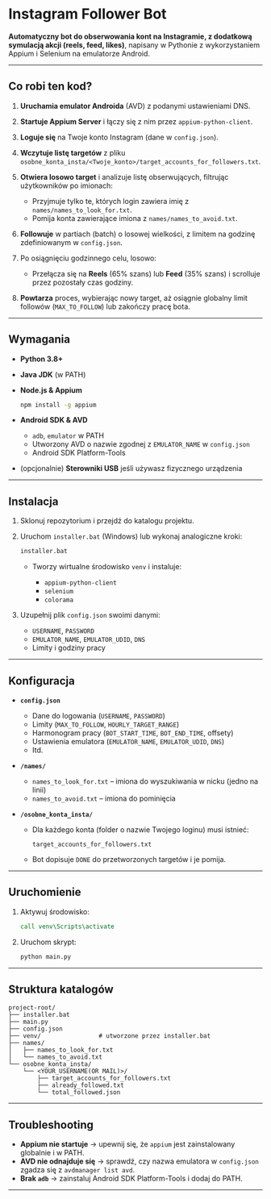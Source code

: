 # Instagram Follower Bot

**Automatyczny bot do obserwowania kont na Instagramie, z dodatkową symulacją akcji (reels, feed, likes)**, napisany w Pythonie z wykorzystaniem Appium i Selenium na emulatorze Android.

---

## Co robi ten kod?

1. **Uruchamia emulator Androida** (AVD) z podanymi ustawieniami DNS.
2. **Startuje Appium Server** i łączy się z nim przez `appium-python-client`.
3. **Loguje się** na Twoje konto Instagram (dane w `config.json`).
4. **Wczytuje listę targetów** z pliku `osobne_konta_insta/<Twoje_konto>/target_accounts_for_followers.txt`.
5. **Otwiera losowo target** i analizuje listę obserwujących, filtrując użytkowników po imionach:

   * Przyjmuje tylko te, których login zawiera imię z `names/names_to_look_for.txt`.
   * Pomija konta zawierające imiona z `names/names_to_avoid.txt`.
6. **Followuje** w partiach (batch) o losowej wielkości, z limitem na godzinę zdefiniowanym w `config.json`.
7. Po osiągnięciu godzinnego celu, losowo:

   * Przełącza się na **Reels** (65% szans) lub **Feed** (35% szans) i scrolluje przez pozostały czas godziny.
8. **Powtarza** proces, wybierając nowy target, aż osiągnie globalny limit followów (`MAX_TO_FOLLOW`) lub zakończy pracę bota.

---

## Wymagania

* **Python 3.8+**
* **Java JDK** (w PATH)
* **Node.js & Appium**

  ```bash
  npm install -g appium
  ```
* **Android SDK & AVD**

  * `adb`, `emulator` w PATH
  * Utworzony AVD o nazwie zgodnej z `EMULATOR_NAME` w `config.json`
  * Android SDK Platform-Tools
* (opcjonalnie) **Sterowniki USB** jeśli używasz fizycznego urządzenia

---

## Instalacja

1. Sklonuj repozytorium i przejdź do katalogu projektu.
2. Uruchom `installer.bat` (Windows) lub wykonaj analogiczne kroki:

   ```bat
   installer.bat
   ```

   * Tworzy wirtualne środowisko `venv` i instaluje:

     * `appium-python-client`
     * `selenium`
     * `colorama`
3. Uzupełnij plik `config.json` swoimi danymi:

   * `USERNAME`, `PASSWORD`
   * `EMULATOR_NAME`, `EMULATOR_UDID`, `DNS`
   * Limity i godziny pracy

---

## Konfiguracja

* **`config.json`**

  * Dane do logowania (`USERNAME`, `PASSWORD`)
  * Limity (`MAX_TO_FOLLOW`, `HOURLY_TARGET_RANGE`)
  * Harmonogram pracy (`BOT_START_TIME`, `BOT_END_TIME`, offsety)
  * Ustawienia emulatora (`EMULATOR_NAME`, `EMULATOR_UDID`, `DNS`)
  * Itd.

* **`/names/`**

  * `names_to_look_for.txt` – imiona do wyszukiwania w nicku (jedno na linii)
  * `names_to_avoid.txt` – imiona do pominięcia

* **`/osobne_konta_insta/`**

  * Dla każdego konta (folder o nazwie Twojego loginu) musi istnieć:

    ```text
    target_accounts_for_followers.txt
    ```
  * Bot dopisuje `DONE` do przetworzonych targetów i je pomija.

---

## Uruchomienie

1. Aktywuj środowisko:

   ```bat
   call venv\Scripts\activate
   ```
2. Uruchom skrypt:

   ```bat
   python main.py
   ```

---

## Struktura katalogów

```text
project-root/
├── installer.bat
├── main.py
├── config.json
├── venv/                # utworzone przez installer.bat
├── names/
│   ├── names_to_look_for.txt
│   └── names_to_avoid.txt
└── osobne_konta_insta/
    └── <YOUR_USERNAME(OR MAIL)>/
        ├── target_accounts_for_followers.txt
        ├── already_followed.txt
        └── total_followed.json
```

---

## Troubleshooting

* **Appium nie startuje** → upewnij się, że `appium` jest zainstalowany globalnie i w PATH.
* **AVD nie odnajduje się** → sprawdź, czy nazwa emulatora w `config.json` zgadza się z `avdmanager list avd`.
* **Brak `adb`** → zainstaluj Android SDK Platform-Tools i dodaj do PATH.

---